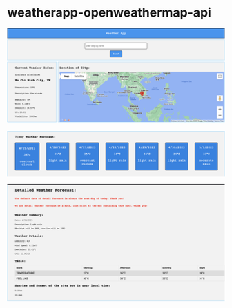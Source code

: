 # weatherapp-openweathermap-api

![alt text](https://github.com/andtr-2021/weatherapp-openweathermap-api/blob/main/Screenshot%202023-04-25%20at%2023.41.41.png)

![alt text](https://github.com/andtr-2021/weatherapp-openweathermap-api/blob/main/Screenshot%202023-04-25%20at%2023.41.54.png)

![alt text](https://github.com/andtr-2021/weatherapp-openweathermap-api/blob/main/Screenshot%202023-04-25%20at%2023.42.05.png)

